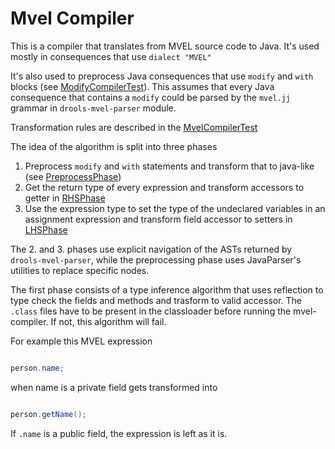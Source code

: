 # Mvel Compiler

This is a compiler that translates from MVEL source code to Java. 
It's used mostly in consequences that use `dialect "MVEL"`

It's also used to preprocess Java consequences that use `modify` and `with` blocks (see [ModifyCompilerTest](src/test/java/org/drools/mvelcompiler/ModifyCompilerTest.java)).
This assumes that every Java consequence that contains a `modify` could be parsed by the `mvel.jj` grammar in `drools-mvel-parser` module.

Transformation rules are described in the [MvelCompilerTest](src/test/java/org/drools/mvelcompiler/MvelCompilerTest.java)

The idea of the algorithm is split into three phases

1. Preprocess `modify` and `with` statements and transform that to java-like (see [PreprocessPhase](src/main/java/org/drools/mvelcompiler/PreprocessPhase.java))
2. Get the return type of every expression and transform accessors to getter in [RHSPhase](src/main/java/org/drools/mvelcompiler/RHSPhase.java)
3. Use the expression type to set the type of the undeclared variables in an assignment expression and transform field accessor 
to setters in [LHSPhase](src/main/java/org/drools/mvelcompiler/LHSPhase.java)

The 2. and 3. phases use explicit navigation of the ASTs returned by `drools-mvel-parser`, while the preprocessing phase uses JavaParser's utilities to 
replace specific nodes.

The first phase consists of a type inference algorithm that uses reflection to type check the fields and methods and trasform to valid accessor.
The `.class` files have to be present in the classloader before running the mvel-compiler. If not, this algorithm will fail.

For example this MVEL expression

```java

person.name;

```

when name is a private field gets transformed into

```java

person.getName();

```

If `.name` is a public field, the expression is left as it is.